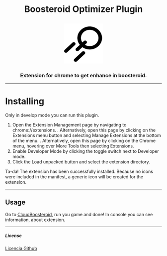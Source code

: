 <h1 align="center">Boosteroid Optimizer Plugin</h1>
<h2 align="center">
    <img src="images/bo128.png" alt="logo">
</h2>
<h3 align="center">Extension for chrome to get enhance in boosteroid.</h3>

---

# Installing

Only in develop mode you can run this plugin.

1. Open the Extension Management page by navigating to chrome://extensions.
    . Alternatively, open this page by clicking on the Extensions menu button and selecting Manage Extensions at the bottom of the menu.
    . Alternatively, open this page by clicking on the Chrome menu, hovering over More Tools then selecting Extensions.
2. Enable Developer Mode by clicking the toggle switch next to Developer mode.
3. Click the Load unpacked button and select the extension directory.

Ta-da! The extension has been successfully installed. Because no icons were included in the manifest, a generic icon will be created for the extension.

---


## Usage

Go to [CloudBoosteroid]( https://cloud.boosteroid.com/), run you game and done!
In console you can see information, about extension.

---

##### License

[Licencia Github](LICENSE)